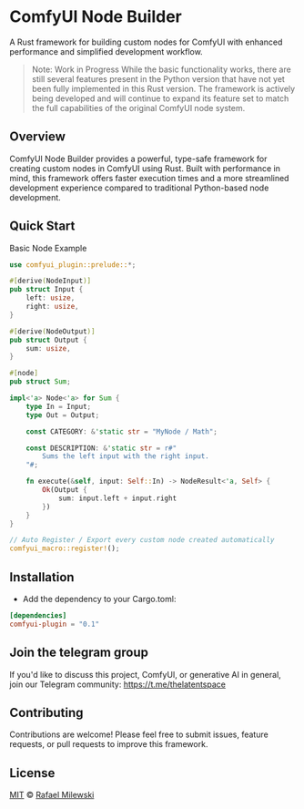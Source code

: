 # ComfyUI Node Builder

A Rust framework for building custom nodes for ComfyUI with enhanced performance and simplified development workflow.

> Note: Work in Progress
While the basic functionality works, there are still several features present in the Python version that have not yet been fully implemented in this Rust version. 
The framework is actively being developed and will continue to expand its feature set to match the full capabilities of the original ComfyUI node system.

## Overview

ComfyUI Node Builder provides a powerful, type-safe framework for creating custom nodes in ComfyUI using Rust.
Built with performance in mind, this framework offers faster execution times and a more streamlined development experience compared to traditional Python-based node development.

## Quick Start

Basic Node Example

```rust
use comfyui_plugin::prelude::*;

#[derive(NodeInput)]
pub struct Input {
    left: usize,
    right: usize,
}

#[derive(NodeOutput)]
pub struct Output {
    sum: usize,
}

#[node]
pub struct Sum;

impl<'a> Node<'a> for Sum {
    type In = Input;
    type Out = Output;

    const CATEGORY: &'static str = "MyNode / Math";

    const DESCRIPTION: &'static str = r#"
        Sums the left input with the right input.
    "#;

    fn execute(&self, input: Self::In) -> NodeResult<'a, Self> {
        Ok(Output {
            sum: input.left + input.right
        })
    }
}

// Auto Register / Export every custom node created automatically
comfyui_macro::register!();
```

## Installation
- Add the dependency to your Cargo.toml:

```toml
[dependencies]
comfyui-plugin = "0.1"
```

## Join the telegram group

If you'd like to discuss this project, ComfyUI, or generative AI in general, join our Telegram community:
https://t.me/thelatentspace

## Contributing
Contributions are welcome! Please feel free to submit issues, feature requests, or pull requests to improve this framework.

## License

[MIT](LICENSE) © [Rafael Milewski](https://github.com/milewski)
